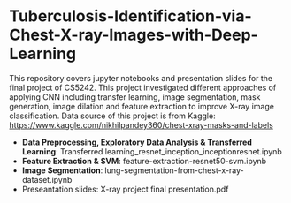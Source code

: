 # Tuberculosis-Identification-via-Chest-X-ray-Images-with-Deep-Learning
This repository covers jupyter notebooks and presentation slides for the final project of CS5242. This project investigated different approaches of applying CNN including transfer learning, image segmentation, mask generation, image dilation and feature extraction to improve X-ray image classification.
Data source of this project is from Kaggle: https://www.kaggle.com/nikhilpandey360/chest-xray-masks-and-labels

* **Data Preprocessing, Exploratory Data Analysis & Transferred Learning**: Transferred learning_resnet_inception_inceptionresnet.ipynb
* **Feature Extraction & SVM**: feature-extraction-resnet50-svm.ipynb
* **Image Segmentation**: lung-segmentation-from-chest-x-ray-dataset.ipynb
* Preseantation slides: X-ray project final presentation.pdf
